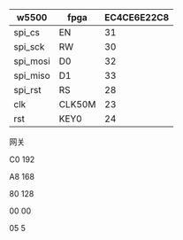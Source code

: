 | w5500    | fpga   | EC4CE6E22C8 |
| -------- | ------ | ----------- |
| spi_cs   | EN     | 31          |
| spi_sck  | RW     | 30          |
| spi_mosi | D0     | 32          |
| spi_miso | D1     | 33          |
| spi_rst  | RS     | 28          |
| clk      | CLK50M | 23          |
| rst      | KEY0   | 24          |





网关

C0   192

A8   168

80   128

00   00

05   5